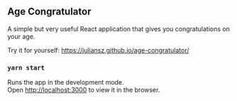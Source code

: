 
## Age Congratulator

A simple but very useful React application that gives you congratulations on your age.

Try it for yourself: https://juliansz.github.io/age-congratulator/

### `yarn start`

Runs the app in the development mode.<br />
Open [http://localhost:3000](http://localhost:3000) to view it in the browser.
